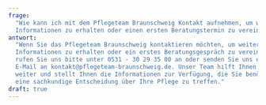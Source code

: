 ```yaml
---
frage:
  "Wie kann ich mit dem Pflegeteam Braunschweig Kontakt aufnehmen, um weitere
  Informationen zu erhalten oder einen ersten Beratungstermin zu vereinbaren?"
antwort:
  "Wenn Sie das Pflegeteam Braunschweig kontaktieren möchten, um weitere
  Informationen zu erhalten oder ein erstes Beratungsgespräch zu vereinbaren,
  rufen Sie uns bitte unter 0531 - 30 29 35 00 an oder senden Sie uns eine
  E-Mail an kontakt@pflegeteam-braunschweig.de. Unser Team hilft Ihnen gerne
  weiter und stellt Ihnen die Informationen zur Verfügung, die Sie benötigen, um
  eine sachkundige Entscheidung über Ihre Pflege zu treffen."
draft: true
---
```

